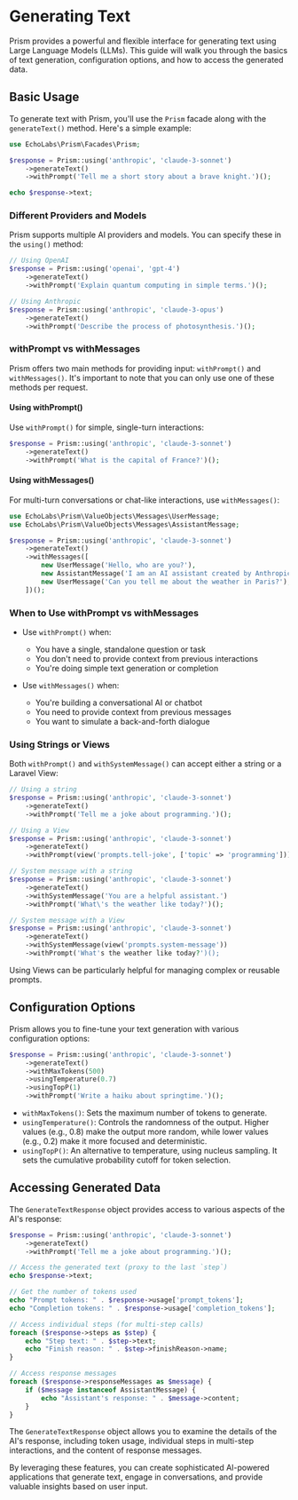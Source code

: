 
# Generating Text
Prism provides a powerful and flexible interface for generating text using Large Language Models (LLMs). This guide will walk you through the basics of text generation, configuration options, and how to access the generated data.

## Basic Usage

To generate text with Prism, you'll use the `Prism` facade along with the `generateText()` method. Here's a simple example:

```php
use EchoLabs\Prism\Facades\Prism;

$response = Prism::using('anthropic', 'claude-3-sonnet')
    ->generateText()
    ->withPrompt('Tell me a short story about a brave knight.')();

echo $response->text;
```

### Different Providers and Models

Prism supports multiple AI providers and models. You can specify these in the `using()` method:

```php
// Using OpenAI
$response = Prism::using('openai', 'gpt-4')
    ->generateText()
    ->withPrompt('Explain quantum computing in simple terms.')();

// Using Anthropic
$response = Prism::using('anthropic', 'claude-3-opus')
    ->generateText()
    ->withPrompt('Describe the process of photosynthesis.')();
```

### withPrompt vs withMessages

Prism offers two main methods for providing input: `withPrompt()` and `withMessages()`. It's important to note that you can only use one of these methods per request.

#### Using withPrompt()

Use `withPrompt()` for simple, single-turn interactions:

```php
$response = Prism::using('anthropic', 'claude-3-sonnet')
    ->generateText()
    ->withPrompt('What is the capital of France?')();
```

#### Using withMessages()

For multi-turn conversations or chat-like interactions, use `withMessages()`:

```php
use EchoLabs\Prism\ValueObjects\Messages\UserMessage;
use EchoLabs\Prism\ValueObjects\Messages\AssistantMessage;

$response = Prism::using('anthropic', 'claude-3-sonnet')
    ->generateText()
    ->withMessages([
        new UserMessage('Hello, who are you?'),
        new AssistantMessage('I am an AI assistant created by Anthropic. How can I help you today?'),
        new UserMessage('Can you tell me about the weather in Paris?'),
    ])();
```

### When to Use withPrompt vs withMessages

- Use `withPrompt()` when:
  - You have a single, standalone question or task
  - You don't need to provide context from previous interactions
  - You're doing simple text generation or completion

- Use `withMessages()` when:
  - You're building a conversational AI or chatbot
  - You need to provide context from previous messages
  - You want to simulate a back-and-forth dialogue

### Using Strings or Views

Both `withPrompt()` and `withSystemMessage()` can accept either a string or a Laravel View:

```php
// Using a string
$response = Prism::using('anthropic', 'claude-3-sonnet')
    ->generateText()
    ->withPrompt('Tell me a joke about programming.')();

// Using a View
$response = Prism::using('anthropic', 'claude-3-sonnet')
    ->generateText()
    ->withPrompt(view('prompts.tell-joke', ['topic' => 'programming']))();

// System message with a string
$response = Prism::using('anthropic', 'claude-3-sonnet')
    ->generateText()
    ->withSystemMessage('You are a helpful assistant.')
    ->withPrompt('What\'s the weather like today?')();

// System message with a View
$response = Prism::using('anthropic', 'claude-3-sonnet')
    ->generateText()
    ->withSystemMessage(view('prompts.system-message'))
    ->withPrompt('What's the weather like today?')();
```

Using Views can be particularly helpful for managing complex or reusable prompts.

## Configuration Options

Prism allows you to fine-tune your text generation with various configuration options:

```php
$response = Prism::using('anthropic', 'claude-3-sonnet')
    ->generateText()
    ->withMaxTokens(500)
    ->usingTemperature(0.7)
    ->usingTopP(1)
    ->withPrompt('Write a haiku about springtime.')();
```

- `withMaxTokens()`: Sets the maximum number of tokens to generate.
- `usingTemperature()`: Controls the randomness of the output. Higher values (e.g., 0.8) make the output more random, while lower values (e.g., 0.2) make it more focused and deterministic.
- `usingTopP()`: An alternative to temperature, using nucleus sampling. It sets the cumulative probability cutoff for token selection.

## Accessing Generated Data

The `GenerateTextResponse` object provides access to various aspects of the AI's response:

```php
$response = Prism::using('anthropic', 'claude-3-sonnet')
    ->generateText()
    ->withPrompt('Tell me a joke about programming.')();

// Access the generated text (proxy to the last `step`)
echo $response->text;

// Get the number of tokens used
echo "Prompt tokens: " . $response->usage['prompt_tokens'];
echo "Completion tokens: " . $response->usage['completion_tokens'];

// Access individual steps (for multi-step calls)
foreach ($response->steps as $step) {
    echo "Step text: " . $step->text;
    echo "Finish reason: " . $step->finishReason->name;
}

// Access response messages
foreach ($response->responseMessages as $message) {
    if ($message instanceof AssistantMessage) {
        echo "Assistant's response: " . $message->content;
    }
}
```

The `GenerateTextResponse` object allows you to examine the details of the AI's response, including token usage, individual steps in multi-step interactions, and the content of response messages.

By leveraging these features, you can create sophisticated AI-powered applications that generate text, engage in conversations, and provide valuable insights based on user input.
